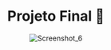 <div align="center">

# Projeto Final 🤩

![Screenshot_6](https://user-images.githubusercontent.com/101990719/175839695-3a0e4841-976b-4619-8f31-12f9b99e7cf9.png)

</div>
